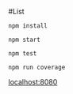 #List

`npm install`

`npm start`

`npm test`

`npm run coverage`

[localhost:8080](http://localhost:8080)
